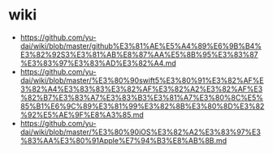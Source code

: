 # wiki
* https://github.com/yu-dai/wiki/blob/master/github%E3%81%AE%E5%A4%89%E6%9B%B4%E3%82%92S3%E3%81%AB%E8%87%AA%E5%8B%95%E3%83%87%E3%83%97%E3%83%AD%E3%82%A4.md
* https://github.com/yu-dai/wiki/blob/master/%E3%80%90swift5%E3%80%91%E3%82%AF%E3%82%A4%E3%83%83%E3%82%AF%E3%82%A2%E3%82%AF%E3%82%B7%E3%83%A7%E3%83%B3%E3%81%A7%E3%80%8C%E5%85%B1%E6%9C%89%E3%81%99%E3%82%8B%E3%80%8D%E3%82%92%E5%AE%9F%E8%A3%85.md
* https://github.com/yu-dai/wiki/blob/master/%E3%80%90iOS%E3%82%A2%E3%83%97%E3%83%AA%E3%80%91Apple%E7%94%B3%E8%AB%8B.md

